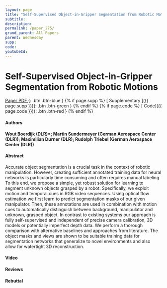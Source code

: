 ```yaml
---
layout: page
title: "Self-Supervised Object-in-Gripper Segmentation from Robotic Motions"
subtitle: 
description:
permalink: /paper_275/
grand_parent: All Papers
parent: Wednesday
supp: 
code: 
youtubeId: 
---
```


# Self-Supervised Object-in-Gripper Segmentation from Robotic Motions

[<i class="fa fa-file-text-o" aria-hidden="true"></i> Paper PDF ](https://drive.google.com/file/d/1_MnPxUkNimsj8peqtuc4y-wL6-OgFvxX/view){: .btn .btn-blue } {% if page.supp %} [<i class="fa fa-file-text-o" aria-hidden="true"></i> Supplementary ]({{ page.supp }}){: .btn .btn-green } {% endif %} {% if page.code %} [<i class="fa fa-github" aria-hidden="true"></i> Code]({{ page.code }}){: .btn .btn-red }
{% endif %}

#### Authors
**Wout Boerdijk (DLR)*; Martin Sundermeyer (German Aerospace Center (DLR)); Maximilian Durner (DLR); Rudolph Triebel (German Aerospace Center (DLR))**

#### Abstract
Accurate object segmentation is a crucial task in the context of robotic manipulation. However, creating sufficient annotated training data for neural networks is particularly time consuming and often requires manual labeling. To this end, we propose a simple, yet robust solution for learning to segment unknown objects grasped by a robot. Specifically, we exploit motion and temporal cues in RGB video sequences. Using optical flow estimation we first learn to predict segmentation masks of our given manipulator. Then, these annotations are used in combination with motion cues to automatically distinguish between background, manipulator and unknown, grasped object. In contrast to existing systems our approach is fully self-supervised and independent of precise camera calibration, 3D models or potentially imperfect depth data. We perform a thorough comparison with alternative baselines and approaches from literature. The object masks and views are shown to be suitable training data for segmentation networks that generalize to novel environments and also allow for watertight 3D reconstruction.

#### Video 

#### Reviews

#### Rebuttal
